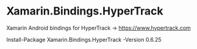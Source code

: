 # Xamarin.Bindings.HyperTrack
Xamarin Android bindings for HyperTrack -> https://www.hypertrack.com

Install-Package Xamarin.Bindings.HyperTrack -Version 0.6.25
